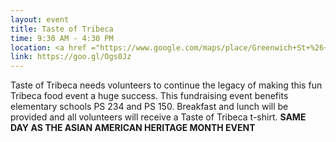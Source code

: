 ```yaml
---
layout: event
title: Taste of Tribeca
time: 9:30 AM - 4:30 PM
location: <a href ="https://www.google.com/maps/place/Greenwich+St+%26+Duane+St,+New+York,+NY+10013/@40.7174655,-74.012826,17z/data=!3m1!4b1!4m5!3m4!1s0x89c25a1e5c43f235:0x5b7b0429196e47c9!8m2!3d40.7174655!4d-74.0106373">Greenwich Street & Duane Street</a>, Manhattan
link: https://goo.gl/Ogs0Jz
---
```

Taste of Tribeca needs volunteers to continue the legacy of making this fun Tribeca food event a huge success. This fundraising event benefits elementary schools PS 234 and PS 150. Breakfast and lunch will be provided and all volunteers will receive a Taste of Tribeca t-shirt. 
**SAME DAY AS THE ASIAN AMERICAN HERITAGE MONTH EVENT**
